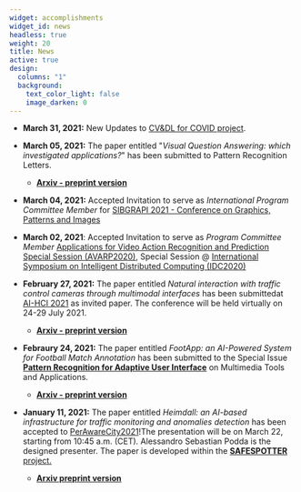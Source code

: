 ```yaml
---
widget: accomplishments
widget_id: news
headless: true
weight: 20
title: News
active: true
design:
  columns: "1"
  background:
    text_color_light: false
    image_darken: 0
---
```

* **March 31, 2021:** New Updates to [CV&DL for COVID project](https://www.silviobarra.com/project/cv-dl-for-covid-research-project/).
* **March 05, 2021:** The paper entitled "*Visual Question Answering: which investigated applications?*" has been submitted to Pattern Recognition Letters.

  * **[Arxiv - preprint version](https://arxiv.org/abs/2103.02937)**
* **March 04, 2021:** Accepted Invitation to serve as *International Program Committee Member* for [SIBGRAPI 2021 - Conference on Graphics, Patterns and Images](https://www.inf.ufrgs.br/sibgrapi2021/)
* **March 02, 2021**: Accepted Invitation to serve as *Program Committee Member* [Applications for Video Action Recognition and Prediction Special Session (AVARP2020)](http://idc2020.unirc.it/stAVARP.html), Special Session @ [International Symposium on Intelligent Distributed Computing (IDC2020)](http://idc2020.unirc.it)
* **February 27, 2021:** The paper entitled *Natural interaction with traffic control cameras through multimodal interfaces* has been submittedat [AI-HCI 2021](http://2021.hci.international/ai-hci) as invited paper. The conference will be held virtually on 24-29 July 2021. 

  * **[Arxiv - preprint version](http://arxiv.org/abs/2103.01518)**
* **Febraury 24, 2021:** The paper entitled *FootApp: an AI-Powered System for Football Match Annotation* has been submitted to the Special Issue **[Pattern Recognition for Adaptive User Interface](https://www.springer.com/journal/11042/updates/17727466)** on Multimedia Tools and Applications.

  * **[Arxiv - preprint version](https://arxiv.org/abs/2103.02938)**
* **January 11, 2021:** The paper entitled *Heimdall: an AI-based infrastructure for traffic monitoring and anomalies detection* has been accepted to [PerAwareCity2021](https://sites.google.com/view/perawarecity2021)!The presentation will be on March 22, starting from 10:45 a.m. (CET)*.* Alessandro Sebastian Podda is the designed presenter. The paper is developed within the [**SAFESPOTTER** project.](https://www.silviobarra.com/project/safespotter-ai-e-smart-cities-per-il-comune-di-monserrato/)

  * **[Arxiv preprint version](http://arxiv.org/abs/2103.01506)**
